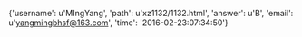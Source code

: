 {'username': u'MIngYang', 'path': u'xz1132/1132.html', 'answer': u'B', 'email': u'yangmingbhsf@163.com', 'time': '2016-02-23:07:34:50'}